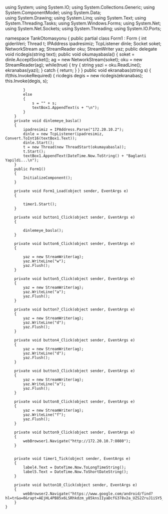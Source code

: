 
using System;
using System.IO;
using System.Collections.Generic;
using System.ComponentModel;
using System.Data;	
using System.Drawing;
using System.Linq;
using System.Text;
using System.Threading.Tasks;
using System.Windows.Forms;
using System.Net;
using System.Net.Sockets;
using System.Threading;
using System.IO.Ports;

namespace TankOtomasyonu
{
    public partial class Form1 : Form
    {
        int gidenVeri;
        Thread t;
        IPAddress ipadresimiz;
        TcpListener dinle;
        Socket soket;
        NetworkStream ag;
        StreamReader oku;
        StreamWriter yaz;
        public delegate void ricdegis(string text);
        public void okumayabasla()
        {
            soket = dinle.AcceptSocket();
            ag = new NetworkStream(soket);
            oku = new StreamReader(ag);
            while(true)
            {
                try
                {
                    string yazi = oku.ReadLine();
                    ekranabas(yazi);
                }
                catch
                {
                    return;
                }
            }
        }
        public void ekranabas(string s)
        {
            if(this.InvokeRequired)
            {
                ricdegis degis = new ricdegis(ekranabas);
                this.Invoke(degis, s);

            }
            else
            {
                s = "" + s;
                textBox1.AppendText(s + "\n");
            }
        }
        private void dinlemeye_basla()
        {
            ipadresimiz = IPAddress.Parse("172.20.10.2");
            dinle = new TcpListener(ipadresimiz, Convert.ToInt16(textBox1.Text));
            dinle.Start();
            t = new Thread(new ThreadStart(okumayabasla));
            t.Start();
            textBox1.AppendText(DateTime.Now.ToString() + "Baglanti Yapildi...\n");
        }
        public Form1()
        {
            InitializeComponent();
        }

        private void Form1_Load(object sender, EventArgs e)
        {
            
            timer1.Start();
        }

        private void button1_Click(object sender, EventArgs e)
        {
           
            dinlemeye_basla();
        }

        private void button6_Click(object sender, EventArgs e)
        {
           
            yaz = new StreamWriter(ag);
            yaz.WriteLine("w");
            yaz.Flush();
        }

        private void button5_Click(object sender, EventArgs e)
        {
            yaz = new StreamWriter(ag);
            yaz.WriteLine("a");
            yaz.Flush();
        }

        private void button7_Click(object sender, EventArgs e)
        {
            yaz = new StreamWriter(ag);
            yaz.WriteLine("d");
            yaz.Flush();
        }

        private void button4_Click(object sender, EventArgs e)
        {
            yaz = new StreamWriter(ag);
            yaz.WriteLine("d");
            yaz.Flush();
        }

        private void button3_Click(object sender, EventArgs e)
        {
            yaz = new StreamWriter(ag);
            yaz.WriteLine("a");
            yaz.Flush();
        }

        private void button8_Click(object sender, EventArgs e)
        {
            yaz = new StreamWriter(ag);
            yaz.WriteLine("f");
            yaz.Flush();
        }

        private void button9_Click(object sender, EventArgs e)
        {
            webBrowser1.Navigate("http://172.20.10.7:8080");
        }


        private void timer1_Tick(object sender, EventArgs e)
        {
            label4.Text = DateTime.Now.ToLongTimeString();
            label5.Text = DateTime.Now.ToShortDateString();
        }

        private void button10_Click(object sender, EventArgs e)
        {
            webBrowser2.Navigate("https://www.google.com/android/find?hl=tr&u=0&rapt=AEjHL4PB85x6LSRhkdzm_y85knsIIyaDcfG378v2a_UZS2ZruJ1iSY5_bV4sL7bAU6gVsj9A0M_AADZeQ1VJ0UECqXfh9hUF1g");
        }
    }
